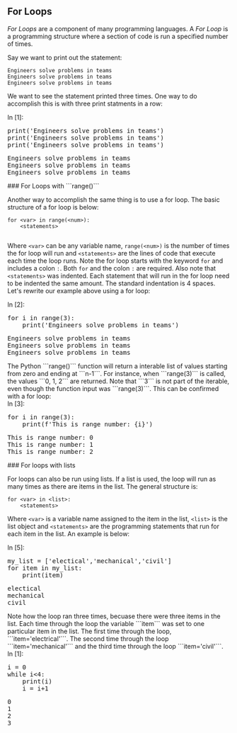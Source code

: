 
## For Loops
_For Loops_ are a component of many programming languages. A _For Loop_ is a programming structure where a section of code is run a specified number of times.

Say we want to print out the statement:

```
Engineers solve problems in teams
Engineers solve problems in teams
Engineers solve problems in teams
```

We want to see the statement printed three times. One way to do accomplish this is with three print statments in a row:
<div class="cell border-box-sizing code_cell rendered">
<div class="input">
<div class="prompt input_prompt">In&nbsp;[1]:</div>
<div class="inner_cell">
    <div class="input_area">
<div class=" highlight hl-ipython3"><pre><span></span><span class="nb">print</span><span class="p">(</span><span class="s1">&#39;Engineers solve problems in teams&#39;</span><span class="p">)</span>
<span class="nb">print</span><span class="p">(</span><span class="s1">&#39;Engineers solve problems in teams&#39;</span><span class="p">)</span>
<span class="nb">print</span><span class="p">(</span><span class="s1">&#39;Engineers solve problems in teams&#39;</span><span class="p">)</span>
</pre></div>

</div>
</div>
</div>

<div class="output_wrapper">
<div class="output">


<div class="output_area">

<div class="prompt"></div>


<div class="output_subarea output_stream output_stdout output_text">
<pre>Engineers solve problems in teams
Engineers solve problems in teams
Engineers solve problems in teams
</pre>
</div>
</div>

</div>
</div>

</div>
### For Loops with ```range()```


Another way to accomplish the same thing is to use a for loop. The basic structure of a for loop is below:
    
```
for <var> in range(<num>):
    <statements>
    
```

Where ```<var>``` can be any variable name, ```range(<num>)``` is the number of times the for loop will run and ```<statements>``` are the lines of code that execute each time the loop runs. Note the for loop starts with the keyword ```for``` and includes a colon ```:```. Both ```for``` and the colon ```:``` are required. Also note that ```<statements>``` was indented. Each statement that will run in the for loop need to be indented the same amount. The standard indentation is 4 spaces. Let's rewrite our example above using a for loop:
<div class="cell border-box-sizing code_cell rendered">
<div class="input">
<div class="prompt input_prompt">In&nbsp;[2]:</div>
<div class="inner_cell">
    <div class="input_area">
<div class=" highlight hl-ipython3"><pre><span></span><span class="k">for</span> <span class="n">i</span> <span class="ow">in</span> <span class="nb">range</span><span class="p">(</span><span class="mi">3</span><span class="p">):</span>
    <span class="nb">print</span><span class="p">(</span><span class="s1">&#39;Engineers solve problems in teams&#39;</span><span class="p">)</span>
</pre></div>

</div>
</div>
</div>

<div class="output_wrapper">
<div class="output">


<div class="output_area">

<div class="prompt"></div>


<div class="output_subarea output_stream output_stdout output_text">
<pre>Engineers solve problems in teams
Engineers solve problems in teams
Engineers solve problems in teams
</pre>
</div>
</div>

</div>
</div>

</div>
The Python ```range()``` function will return a interable list of values starting from zero and ending at ```n-1```. For instance, when ```range(3)``` is called, the values ```0, 1, 2``` are returned. Note that ```3``` is not part of the iterable, even though the function input was ```range(3)```. This can be confirmed with a for loop:
<div class="cell border-box-sizing code_cell rendered">
<div class="input">
<div class="prompt input_prompt">In&nbsp;[3]:</div>
<div class="inner_cell">
    <div class="input_area">
<div class=" highlight hl-ipython3"><pre><span></span><span class="k">for</span> <span class="n">i</span> <span class="ow">in</span> <span class="nb">range</span><span class="p">(</span><span class="mi">3</span><span class="p">):</span>
    <span class="nb">print</span><span class="p">(</span><span class="n">f</span><span class="s1">&#39;This is range number: </span><span class="si">{i}</span><span class="s1">&#39;</span><span class="p">)</span>
</pre></div>

</div>
</div>
</div>

<div class="output_wrapper">
<div class="output">


<div class="output_area">

<div class="prompt"></div>


<div class="output_subarea output_stream output_stdout output_text">
<pre>This is range number: 0
This is range number: 1
This is range number: 2
</pre>
</div>
</div>

</div>
</div>

</div>
### For loops with lists

For loops can also be run using lists. If a list is used, the loop will run as many times as there are items in the list. The general structure is:

```
for <var> in <list>:
    <statements>
```
 
Where ```<var>``` is a variable name assigned to the item in the list, ```<list>``` is the list object and ```<statements>``` are the programming statements that run for each item in the list. An example is below:
       
<div class="cell border-box-sizing code_cell rendered">
<div class="input">
<div class="prompt input_prompt">In&nbsp;[5]:</div>
<div class="inner_cell">
    <div class="input_area">
<div class=" highlight hl-ipython3"><pre><span></span><span class="n">my_list</span> <span class="o">=</span> <span class="p">[</span><span class="s1">&#39;electical&#39;</span><span class="p">,</span><span class="s1">&#39;mechanical&#39;</span><span class="p">,</span><span class="s1">&#39;civil&#39;</span><span class="p">]</span>
<span class="k">for</span> <span class="n">item</span> <span class="ow">in</span> <span class="n">my_list</span><span class="p">:</span>
    <span class="nb">print</span><span class="p">(</span><span class="n">item</span><span class="p">)</span>
</pre></div>

</div>
</div>
</div>

<div class="output_wrapper">
<div class="output">


<div class="output_area">

<div class="prompt"></div>


<div class="output_subarea output_stream output_stdout output_text">
<pre>electical
mechanical
civil
</pre>
</div>
</div>

</div>
</div>

</div>
Note how the loop ran three times, becuase there were three items in the list. Each time through the loop the variable ```item``` was set to one particular item in the list. The first time through the loop, ```item='electrical'```. The second time through the loop ```item='mechanical'``` and the third time through the loop ```item='civil'```. 
<div class="cell border-box-sizing code_cell rendered">
<div class="input">
<div class="prompt input_prompt">In&nbsp;[1]:</div>
<div class="inner_cell">
    <div class="input_area">
<div class=" highlight hl-ipython3"><pre><span></span><span class="n">i</span> <span class="o">=</span> <span class="mi">0</span>
<span class="k">while</span> <span class="n">i</span><span class="o">&lt;</span><span class="mi">4</span><span class="p">:</span>
    <span class="nb">print</span><span class="p">(</span><span class="n">i</span><span class="p">)</span>
    <span class="n">i</span> <span class="o">=</span> <span class="n">i</span><span class="o">+</span><span class="mi">1</span>
</pre></div>

</div>
</div>
</div>

<div class="output_wrapper">
<div class="output">


<div class="output_area">

<div class="prompt"></div>


<div class="output_subarea output_stream output_stdout output_text">
<pre>0
1
2
3
</pre>
</div>
</div>

</div>
</div>

</div>
 

